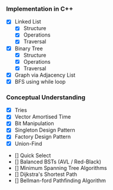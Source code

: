 ### Implementation in C++
- [X] Linked List
    - [X] Structure
    - [X] Operations
    - [X] Traversal
- [X] Binary Tree
    - [X] Structure
    - [X] Operations
    - [X] Traversal

- [X] Graph via Adjacency List
- [X] BFS using while loop

### Conceptual Understanding
- [X] Tries
- [X] Vector Amortised Time
- [X] Bit Manipulation
- [X] Singleton Design Pattern
- [X] Factory Design Pattern
- [X] Union-Find
- [] Quick Select
- [] Balanced BSTs (AVL / Red-Black)
- [] Minimum Spanning Tree Algorithms
- [] Dijkstra's Shortest Path
- [] Bellman-ford Pathfinding Algorithm